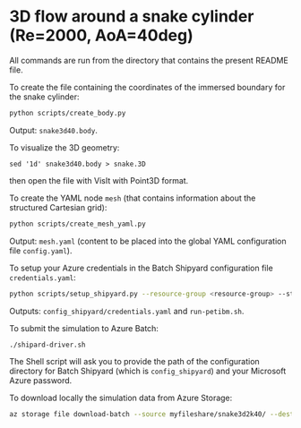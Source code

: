 # 3D flow around a snake cylinder (Re=2000, AoA=40deg)

All commands are run from the directory that contains the present README file.

To create the file containing the coordinates of the immersed boundary for the snake cylinder:

```bash
python scripts/create_body.py
```

Output: `snake3d40.body`.

To visualize the 3D geometry:

```
sed '1d' snake3d40.body > snake.3D
```

then open the file with VisIt with Point3D format.

To create the YAML node `mesh` (that contains information about the structured Cartesian grid):

```bash
python scripts/create_mesh_yaml.py
```

Output: `mesh.yaml` (content to be placed into the global YAML configuration file `config.yaml`).

To setup your Azure credentials in the Batch Shipyard configuration file `credentials.yaml`:

```bash
python scripts/setup_shipyard.py --resource-group <resource-group> --storage-account-name <storage-accout-name> --share-name <storage-fileshare-name>
```

Outputs: `config_shipyard/credentials.yaml` and `run-petibm.sh`.

To submit the simulation to Azure Batch:

```bash
./shipard-driver.sh
```

The Shell script will ask you to provide the path of the configuration directory for Batch Shipyard (which is `config_shipyard`) and your Microsoft Azure password.

To download locally the simulation data from Azure Storage:

```bash
az storage file download-batch --source myfileshare/snake3d2k40/ --destination output --account-name <storage-account-name>
```
